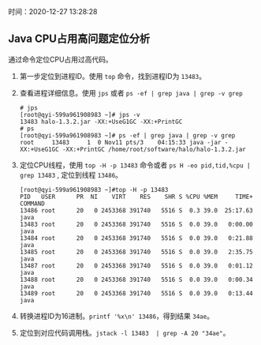 时间：2020-12-27 13:28:28

## Java CPU占用高问题定位分析

通过命令定位CPU占用过高代码。

1. 第一步定位到进程ID。使用 `top` 命令，找到进程ID为 `13483`。

2. 查看进程详细信息。使用 `jps` 或者 `ps -ef | grep java | grep -v grep`

    ```
    # jps
    [root@qyi-599a961908983 ~]# jps -v
    13483 halo-1.3.2.jar -XX:+UseG1GC -XX:+PrintGC
    # ps
    [root@qyi-599a961908983 ~]# ps -ef | grep java | grep -v grep
    root     13483     1  0 Nov11 pts/3    04:15:33 java -jar -XX:+UseG1GC -XX:+PrintGC /home/root/software/halo/halo-1.3.2.jar
    ```

3. 定位CPU线程，使用 `top -H -p 13483` 命令或者 `ps H -eo pid,tid,%cpu | grep 13483` , 定位到线程 `13486`。

    ```
    [root@qyi-599a961908983 ~]#top -H -p 13483
    PID   USER      PR  NI    VIRT    RES    SHR S %CPU %MEM     TIME+ COMMAND
    13486 root      20   0 2453368 391740   5516 S  0.3 39.0  25:17.63 java
    13483 root      20   0 2453368 391740   5516 S  0.0 39.0   0:00.00 java
    13484 root      20   0 2453368 391740   5516 S  0.0 39.0   0:21.88 java
    13485 root      20   0 2453368 391740   5516 S  0.0 39.0   2:35.75 java
    13487 root      20   0 2453368 391740   5516 S  0.0 39.0   0:01.12 java
    13488 root      20   0 2453368 391740   5516 S  0.0 39.0   0:00.34 java
    13489 root      20   0 2453368 391740   5516 S  0.0 39.0   0:13.44 java
    ```

4. 转换进程ID为16进制。`printf '%x\n' 13486`，得到结果 `34ae`。

3. 定位到对应代码调用栈。`jstack -l 13483  | grep -A 20 "34ae"`。